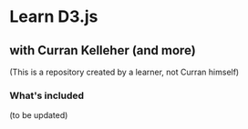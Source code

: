 # Learn D3.js

## with Curran Kelleher (and more)

(This is a repository created by a learner, not Curran himself)

### What's included

(to be updated)
